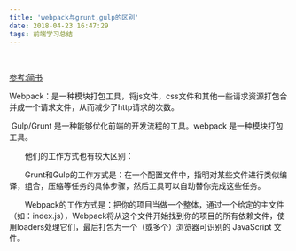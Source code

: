 ```yaml
---
title: 'webpack与grunt,gulp的区别'
date: 2018-04-23 16:47:29
tags: 前端学习总结
---
```


​     	

[参考:简书](https://www.jianshu.com/p/42e11515c10f#)

​	Webpack：是一种模块打包工具，将js文件，css文件和其他一些请求资源打包合并成一个请求文件，从而减少了http请求的次数。

​	Gulp/Grunt 是一种能够优化前端的开发流程的工具。webpack 是一种模块打包工具。

　　他们的工作方式也有较大区别：

　　Grunt和Gulp的工作方式是：在一个配置文件中，指明对某些文件进行类似编译，组合，压缩等任务的具体步骤，然后工具可以自动替你完成这些任务。

　　Webpack的工作方式是：把你的项目当做一个整体，通过一个给定的主文件（如：index.js），Webpack将从这个文件开始找到你的项目的所有依赖文件，使用loaders处理它们，最后打包为一个（或多个）浏览器可识别的 JavaScript 文件。